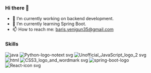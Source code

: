 ### Hi there 👋


- 🔭 I’m currently working on backend development.
- 🌱 I’m currently learning Spring Boot.
- 📫 How to reach me: baris.yenigun35@gmail.com

### Skills

![java](https://user-images.githubusercontent.com/61095643/232197017-b6162de2-ea48-4d00-8304-0784050d5400.png) 
![Python-logo-notext svg](https://user-images.githubusercontent.com/61095643/232197058-c5c007d6-02d5-4b0d-aac2-0fbcdaede4fb.png)
![Unofficial_JavaScript_logo_2 svg](https://user-images.githubusercontent.com/61095643/232197092-cef1033b-f204-4060-ab0d-5d7efebbf81f.png)
![html](https://user-images.githubusercontent.com/61095643/232197159-8e1651dd-9951-4dd1-b2ef-4e3e232443e5.png)
![CSS3_logo_and_wordmark svg](https://user-images.githubusercontent.com/61095643/232197168-1473bd82-f84d-4034-a38b-b18a4179b009.png)
![spring-boot-logo](https://user-images.githubusercontent.com/61095643/232197182-ed495c26-7ef8-4fb0-85c1-9daf835a3983.png)
![React-icon svg](https://user-images.githubusercontent.com/61095643/232197189-d8ee5ec2-9797-4c79-a42e-9d6675a44c89.png)
